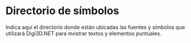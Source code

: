 # Directorio de símbolos

Indica aquí el directorio donde están ubicadas las fuentes y símbolos que utilizará Digi3D.NET para mostrar textos y elementos puntuales.


